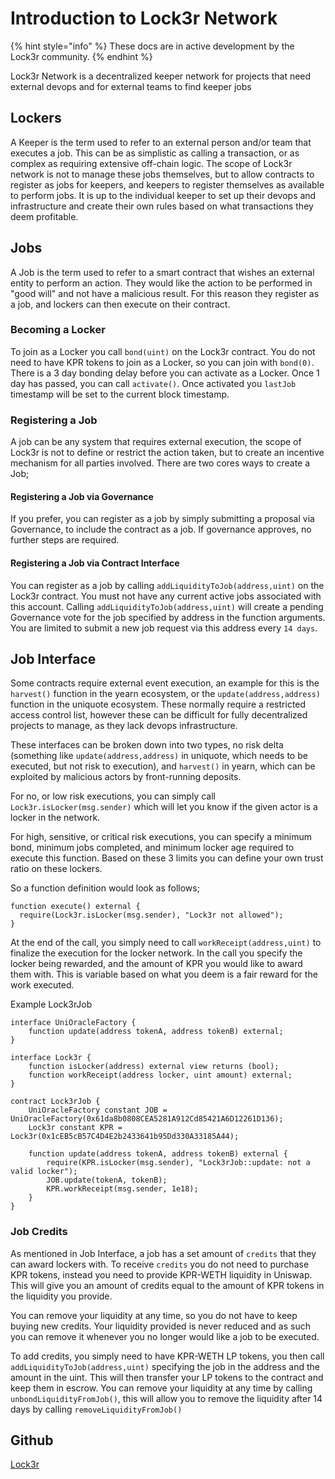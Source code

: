 # Introduction to Lock3r Network

{% hint style="info" %}
These docs are in active development by the Lock3r community.
{% endhint %}

Lock3r Network is a decentralized keeper network for projects that need external devops and for external teams to find keeper jobs

## Lockers

A Keeper is the term used to refer to an external person and/or team that executes a job. This can be as simplistic as calling a transaction, or as complex as requiring extensive off-chain logic. The scope of Lock3r network is not to manage these jobs themselves, but to allow contracts to register as jobs for keepers, and keepers to register themselves as available to perform jobs. It is up to the individual keeper to set up their devops and infrastructure and create their own rules based on what transactions they deem profitable.

## Jobs

A Job is the term used to refer to a smart contract that wishes an external entity to perform an action. They would like the action to be performed in "good will" and not have a malicious result. For this reason they register as a job, and lockers can then execute on their contract.

### Becoming a Locker

To join as a Locker you call ```bond(uint)``` on the Lock3r contract. You do not need to have KPR tokens to join as a Locker, so you can join with ```bond(0)```. There is a 3 day bonding delay before you can activate as a Locker. Once 1 day has passed, you can call ```activate()```. Once activated you ```lastJob``` timestamp will be set to the current block timestamp.

### Registering a Job

A job can be any system that requires external execution, the scope of Lock3r is not to define or restrict the action taken, but to create an incentive mechanism for all parties involved. There are two cores ways to create a Job;

#### Registering a Job via Governance

If you prefer, you can register as a job by simply submitting a proposal via Governance, to include the contract as a job. If governance approves, no further steps are required.

#### Registering a Job via Contract Interface

You can register as a job by calling ```addLiquidityToJob(address,uint)``` on the Lock3r contract. You must not have any current active jobs associated with this account. Calling ```addLiquidityToJob(address,uint)``` will create a pending Governance vote for the job specified by address in the function arguments. You are limited to submit a new job request via this address every ```14 days```.

## Job Interface

Some contracts require external event execution, an example for this is the ```harvest()``` function in the yearn ecosystem, or the ```update(address,address)``` function in the uniquote ecosystem. These normally require a restricted access control list, however these can be difficult for fully decentralized projects to manage, as they lack devops infrastructure.

These interfaces can be broken down into two types, no risk delta (something like ```update(address,address)``` in uniquote, which needs to be executed, but not risk to execution), and ```harvest()``` in yearn, which can be exploited by malicious actors by front-running deposits.

For no, or low risk executions, you can simply call ```Lock3r.isLocker(msg.sender)``` which will let you know if the given actor is a locker in the network.

For high, sensitive, or critical risk executions, you can specify a minimum bond, minimum jobs completed, and minimum locker age required to execute this function. Based on these 3 limits you can define your own trust ratio on these lockers.

So a function definition would look as follows;
```
function execute() external {
  require(Lock3r.isLocker(msg.sender), "Lock3r not allowed");
}
```

At the end of the call, you simply need to call ```workReceipt(address,uint)``` to finalize the execution for the locker network. In the call you specify the locker being rewarded, and the amount of KPR you would like to award them with. This is variable based on what you deem is a fair reward for the work executed.

Example Lock3rJob

```
interface UniOracleFactory {
    function update(address tokenA, address tokenB) external;
}

interface Lock3r {
    function isLocker(address) external view returns (bool);
    function workReceipt(address locker, uint amount) external;
}

contract Lock3rJob {
    UniOracleFactory constant JOB = UniOracleFactory(0x61da8b0808CEA5281A912Cd85421A6D12261D136);
    Lock3r constant KPR = Lock3r(0x1cEB5cB57C4D4E2b2433641b95Dd330A33185A44);

    function update(address tokenA, address tokenB) external {
        require(KPR.isLocker(msg.sender), "Lock3rJob::update: not a valid locker");
        JOB.update(tokenA, tokenB);
        KPR.workReceipt(msg.sender, 1e18);
    }
}
```

### Job Credits

As mentioned in Job Interface, a job has a set amount of ```credits``` that they can award lockers with. To receive ```credits``` you do not need to purchase KPR tokens, instead you need to provide KPR-WETH liquidity in Uniswap. This will give you an amount of credits equal to the amount of KPR tokens in the liquidity you provide.

You can remove your liquidity at any time, so you do not have to keep buying new credits. Your liquidity provided is never reduced and as such you can remove it whenever you no longer would like a job to be executed.

To add credits, you simply need to have KPR-WETH LP tokens, you then call ```addLiquidityToJob(address,uint)``` specifying the job in the address and the amount in the uint. This will then transfer your LP tokens to the contract and keep them in escrow. You can remove your liquidity at any time by calling ```unbondLiquidityFromJob()```, this will allow you to remove the liquidity after 14 days by calling ```removeLiquidityFromJob()```

## Github

[Lock3r](https://github.com/lock3r-network/lock3r.network)
